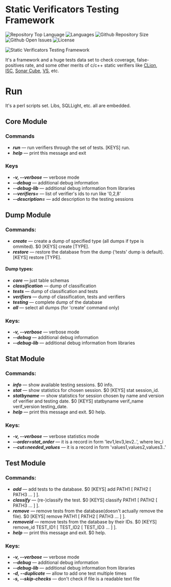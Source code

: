# Static Verificators Testing Framework

![Repository Top Language](https://img.shields.io/github/languages/top/SergeyPomelov/StaticVerificatorTestFramework)
![Languages](https://img.shields.io/github/languages/count/SergeyPomelov/StaticVerificatorTestFramework)
![Github Repository Size](https://img.shields.io/github/repo-size/SergeyPomelov/StaticVerificatorTestFramework)
![Github Open Issues](https://img.shields.io/github/issues/SergeyPomelov/StaticVerificatorTestFramework)
![License](https://img.shields.io/badge/license-MIT-green)

![Static Verificators Testing Framework](https://i.ibb.co/ZStfrV8/vulnerability1.jpg)

It's a framework and a huge tests data set to check coverage, false-positives rate, and some other merits of c/c++ static verifiers like 
[CLion](https://www.jetbrains.com/clion/), [ISC](https://software.intel.com/content/www/us/en/develop/tools/inspector.html), [Sonar Cube](https://www.sonarqube.org/), [VS](https://visualstudio.microsoft.com/vs/features/testing-tools/), etc.

# Run
It's a perl scripts set. Libs, SQLLight, etc. all are embedded.

## Core Module

### Commands
- ***run*** — run verifiers through the set of tests. [KEYS] run.
- ***help*** — print this message and exit

### Keys
- ***-v, --verbose*** — verbose mode
- ***--debug*** — additional debug information
- ***--debug-lib*** — additional debug information from libraries
- ***--verifiers=*** — list of verifier's ids to run like '0,2,8'
- ***--description=*** — add description to the testing sessions


## 	Dump Module

###	Commands:
- ***create*** — create a dump of specified type (all dumps if type is ommited). $0 [KEYS] create [TYPE].
-	***restore*** — restore the database from the dump ('tests' dump is default). [KEYS] restore [TYPE].
	
####	Dump types:
- ***core*** — just table schemas
- ***classification*** — dump of classification
- ***tests*** — dump of classification and tests
- ***verifiers*** — dump of classification, tests and verifiers
- ***testing*** — complete dump of the database
- ***all*** — select all dumps (for 'create' command only)
	
###	Keys:
- ***-v, --verbose*** — verbose mode
- ***--debug*** — additional debug information
- ***--debug-lib*** — additional debug information from libraries
		  
		 
## 	Stat Module
	
###	Commands:
- ***info*** — show available testing sessions. $0 info.
- ***stat*** — show statistics for chosen session. $0 [KEYS] stat session_id.
- ***statbyname*** — show statistics for session chosen by name and version of	verifier and testing date. $0 [KEYS] statbyname verif_name verif_version testing_date.
- ***help*** — print this message and exit. $0 help.
	
###	Keys:
- ***-v, --verbose*** — verbose statistics mode
- ***--order=stat_order*** — it is a record in form 'lev1,lev3,lev2..', where lev_i
- ***--cut=needed_values*** — it is a record in form 'values1,values2,values3..'
			
      
## 	Test Module
	
### Commands:
- ***add*** — add tests to the database. $0 [KEYS] add PATH1 [ PATH2 [ PATH3 ... ] ].
- ***classify*** — (re-)classify the test. $0 [KEYS] classify PATH1 [ PATH2 [ PATH3 ... ] ].
- ***remove*** — remove tests from the database(doesn't actually remove the file). $0 [KEYS] remove PATH1 [ PATH2 [ PATH3 ... ] ].
- ***removeid*** — remove tests from the database by their IDs. $0 [KEYS] remove_id TEST_ID1 [ TEST_ID2 [ TEST_ID3 ... ] ].
- ***help*** — print this message and exit. $0 help.
	
 ### Keys:
- ***-v, --verbose*** — verbose mode
- ***--debug*** — additional debug information
- ***--debug-lib*** — additional debug information from libraries
- ***-d, --duplicate*** — allow to add one test multiple times
- ***-s, --skip-checks*** — don't check if file is a readable text file
